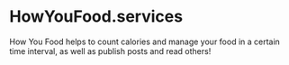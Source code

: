 # HowYouFood.services
How You Food  helps to count calories and manage your food in a certain time interval, as well as publish posts and read others!
